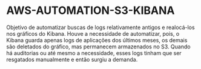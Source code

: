 # AWS-AUTOMATION-S3-KIBANA
Objetivo de automatizar buscas de logs relativamente antigos e realocá-los nos gráficos do Kibana. Houve a necessidade de automatizar, pois, o Kibana guarda apenas logs de aplicações dos últimos meses, os demais são deletados do gráfico, mas permanecem armazenados no S3. Quando há auditorias ou até mesmo a necessidade, esses logs tinham que ser resgatados manualmente e então surgiu a demanda.
